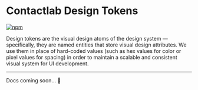 # Contactlab Design Tokens

[![npm][npm-badge]][npm-badge-url]

Design tokens are the visual design atoms of the design system — specifically, they are named entities that store visual design attributes. We use them in place of hard-coded values (such as hex values for color or pixel values for spacing) in order to maintain a scalable and consistent visual system for UI development.

---

Docs coming soon... 🚧

[npm-badge]: https://img.shields.io/npm/v/@contactlab/design-tokens.svg
[npm-badge-url]: https://www.npmjs.com/package/@contactlab/design-tokens
